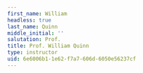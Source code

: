 ```yaml
---
first_name: William
headless: true
last_name: Quinn
middle_initial: ''
salutation: Prof.
title: Prof. William Quinn
type: instructor
uid: 6e6006b1-1e62-f7a7-606d-6050e56237cf
---
```

